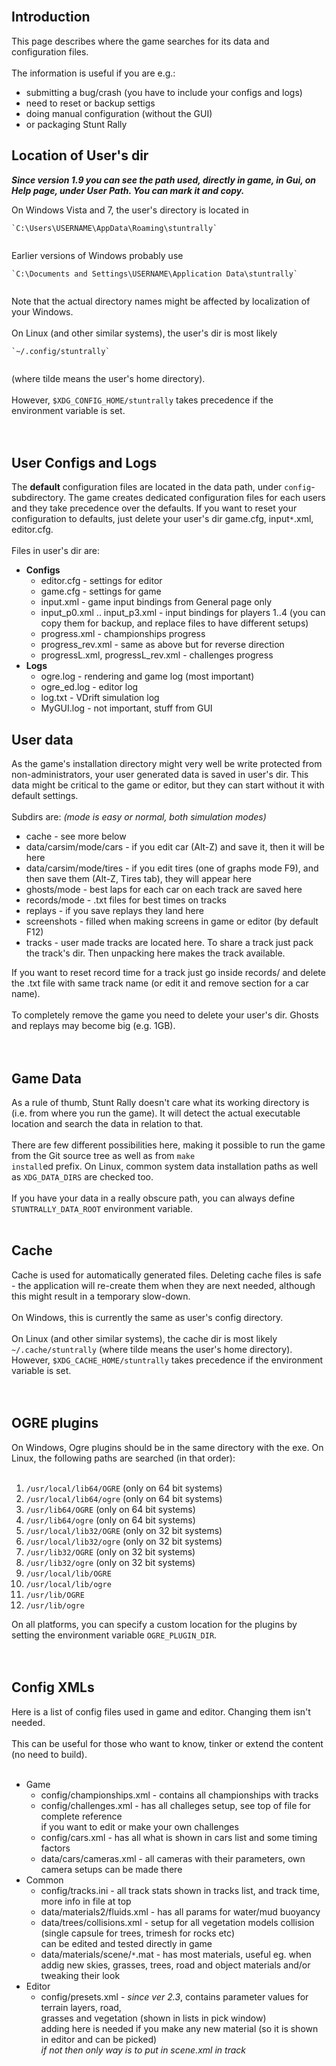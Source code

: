 

<br>
<h2>Introduction</h2>

This page describes where the game searches for its data and configuration files.<br>
<br>
The information is useful if you are e.g.:<br>
<ul><li>submitting a bug/crash (you have to include your configs and logs)<br>
</li><li>need to reset or backup settigs<br>
</li><li>doing manual configuration (without the GUI)<br>
</li><li>or packaging Stunt Rally</li></ul>

<h2>Location of User's dir</h2>

<b><i>Since version 1.9 you can see the path used, directly in game, in Gui, on Help page, under User Path. You can mark it and copy.</i></b>

On Windows Vista and 7, the user's directory is located in<br>
<pre><code>`C:\Users\USERNAME\AppData\Roaming\stuntrally`<br>
</code></pre>
Earlier versions of Windows probably use<br>
<pre><code>`C:\Documents and Settings\USERNAME\Application Data\stuntrally`<br>
</code></pre>
Note that the actual directory names might be affected by localization of your Windows.<br>
<br>
On Linux (and other similar systems), the user's dir is most likely<br>
<pre><code>`~/.config/stuntrally`<br>
</code></pre>
(where tilde means the user's home directory).<br>
<br>
However, <code>$XDG_CONFIG_HOME/stuntrally</code> takes precedence if the environment variable is set.<br>
<br>
<br>
<h2>User Configs and Logs</h2>

The <b>default</b> configuration files are located in the data path, under <code>config</code>-subdirectory. The game creates dedicated configuration files for each users and they take precedence over the defaults. If you want to reset your configuration to defaults, just delete your user's dir game.cfg, input<code>*</code>.xml, editor.cfg.<br>
<br>
Files in user's dir are:<br>
<ul><li><b>Configs</b>
<ul><li>editor.cfg - settings for editor<br>
</li><li>game.cfg - settings for game<br>
</li><li>input.xml - game input bindings from General page only<br>
</li><li>input_p0.xml .. input_p3.xml - input bindings for players 1..4 (you can copy them for backup, and replace files to have different setups)<br>
</li><li>progress.xml - championships progress<br>
</li><li>progress_rev.xml - same as above but for reverse direction<br>
</li><li>progressL.xml, progressL_rev.xml - challenges progress<br>
</li></ul></li><li><b>Logs</b>
<ul><li>ogre.log - rendering and game log (most important)<br>
</li><li>ogre_ed.log - editor log<br>
</li><li>log.txt - VDrift simulation log<br>
</li><li>MyGUI.log - not important, stuff from GUI</li></ul></li></ul>

<h2>User data</h2>

As the game's installation directory might very well be write protected from non-administrators, your user generated data is saved in user's dir. This data might be critical to the game or editor, but they can start without it with default settings.<br>
<br>
Subdirs are: <i>(mode is easy or normal, both simulation modes)</i>
<ul><li>cache - see more below<br>
</li><li>data/carsim/mode/cars - if you edit car (Alt-Z) and save it, then it will be here<br>
</li><li>data/carsim/mode/tires - if you edit tires (one of graphs mode F9), and then save them (Alt-Z, Tires tab), they will appear here<br>
</li><li>ghosts/mode - best laps for each car on each track are saved here<br>
</li><li>records/mode - .txt files for best times on tracks<br>
</li><li>replays - if you save replays they land here<br>
</li><li>screenshots - filled when making screens in game or editor (by default F12)<br>
</li><li>tracks - user made tracks are located here. To share a track just pack the track's dir. Then unpacking here makes the track available.</li></ul>

If you want to reset record time for a track just go inside records/ and delete the .txt file with same track name (or edit it and remove section for a car name).<br>
<br>
To completely remove the game you need to delete your user's dir. Ghosts and replays may become big (e.g. 1GB).<br>
<br>
<br>
<h2>Game Data</h2>

As a rule of thumb, Stunt Rally doesn't care what its working directory is (i.e. from where you run the game). It will detect the actual executable location and search the data in relation to that.<br>
<br>
There are few different possibilities here, making it possible to run the game from the Git source tree as well as from <code>make install</code>ed prefix. On Linux, common system data installation paths as well as <code>XDG_DATA_DIRS</code> are checked too.<br>
<br>
If you have your data in a really obscure path, you can always define <code>STUNTRALLY_DATA_ROOT</code> environment variable.<br>
<br>
<h2>Cache</h2>

Cache is used for automatically generated files. Deleting cache files is safe - the application will re-create them when they are next needed, although this might result in a temporary slow-down.<br>
<br>
On Windows, this is currently the same as user's config directory.<br>
<br>
On Linux (and other similar systems), the cache dir is most likely <code>~/.cache/stuntrally</code> (where tilde means the user's home directory). However, <code>$XDG_CACHE_HOME/stuntrally</code> takes precedence if the environment variable is set.<br>
<br>
<br>
<h2>OGRE plugins</h2>

On Windows, Ogre plugins should be in the same directory with the exe. On Linux, the following paths are searched (in that order):<br>
<br>
<ol><li><code>/usr/local/lib64/OGRE</code> (only on 64 bit systems)<br>
</li><li><code>/usr/local/lib64/ogre</code> (only on 64 bit systems)<br>
</li><li><code>/usr/lib64/OGRE</code> (only on 64 bit systems)<br>
</li><li><code>/usr/lib64/ogre</code> (only on 64 bit systems)<br>
</li><li><code>/usr/local/lib32/OGRE</code> (only on 32 bit systems)<br>
</li><li><code>/usr/local/lib32/ogre</code> (only on 32 bit systems)<br>
</li><li><code>/usr/lib32/OGRE</code> (only on 32 bit systems)<br>
</li><li><code>/usr/lib32/ogre</code> (only on 32 bit systems)<br>
</li><li><code>/usr/local/lib/OGRE</code>
</li><li><code>/usr/local/lib/ogre</code>
</li><li><code>/usr/lib/OGRE</code>
</li><li><code>/usr/lib/ogre</code></li></ol>

On all platforms, you can specify a custom location for the plugins by setting the environment variable <code>OGRE_PLUGIN_DIR</code>.<br>
<br>
<br>
<h2>Config XMLs</h2>

Here is a list of config files used in game and editor. Changing them isn't needed.<br>
<br>
This can be useful for those who want to know, tinker or extend the content (no need to build).<br>
<br>
<ul><li>Game<br>
<ul><li>config/championships.xml - contains all championships with tracks<br>
</li><li>config/challenges.xml - has all challeges setup, see top of file for complete reference<br>if you want to edit or make your own challenges<br>
</li><li>config/cars.xml - has all what is shown in cars list and some timing factors<br>
</li><li>data/cars/cameras.xml - all cameras with their parameters, own camera setups can be made there<br>
</li></ul></li><li>Common<br>
<ul><li>config/tracks.ini - all track stats shown in tracks list, and track time, more info in file at top<br>
</li><li>data/materials2/fluids.xml - has all params for water/mud buoyancy<br>
</li><li>data/trees/collisions.xml - setup for all vegetation models collision (single capsule for trees, trimesh for rocks etc)<br>can be edited and tested directly in game<br>
</li><li>data/materials/scene/<code>*</code>.mat - has most materials, useful eg. when addig new skies, grasses, trees, road and object materials and/or tweaking their look<br>
</li></ul></li><li>Editor<br>
<ul><li>config/presets.xml - <i>since ver 2.3</i>, contains parameter values for terrain layers, road,<br>grasses and vegetation (shown in lists in pick window)<br>adding here is needed if you make any new material (so it is shown in editor and can be picked)<br><i>if not then only way is to put in scene.xml in track</li></ul></li></ul></i>
